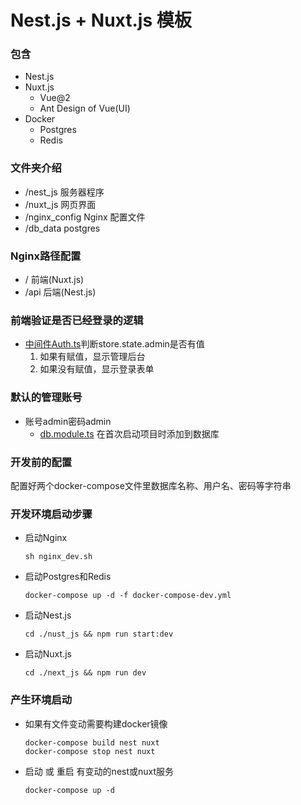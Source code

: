 # Nest.js + Nuxt.js 模板

### 包含
- Nest.js
- Nuxt.js
    - Vue@2
    - Ant Design of Vue(UI)
- Docker
    - Postgres
    - Redis

### 文件夹介绍

- /nest_js 服务器程序
- /nuxt_js 网页界面
- /nginx_config Nginx 配置文件
- /db_data postgres

### Nginx路径配置
- / 前端(Nuxt.js)
- /api 后端(Nest.js)

### 前端验证是否已经登录的逻辑
- [中间件Auth.ts](./nuxt_js/middleware/auth.ts)判断store.state.admin是否有值
    1. 如果有赋值，显示管理后台
    2. 如果没有赋值，显示登录表单
     
### 默认的管理账号
- 账号admin密码admin
    - [db.module.ts](./nest_js/src/db/db.module.ts) 在首次启动项目时添加到数据库
    
### 开发前的配置
配置好两个docker-compose文件里数据库名称、用户名、密码等字符串



### 开发环境启动步骤
- 启动Nginx

    `sh nginx_dev.sh`
    
- 启动Postgres和Redis

    `docker-compose up -d -f docker-compose-dev.yml`
    
- 启动Nest.js

    `cd ./nust_js && npm run start:dev`
    
- 启动Nuxt.js

    `cd ./next_js && npm run dev`
    
### 产生环境启动
- 如果有文件变动需要构建docker镜像

    ```
    docker-compose build nest nuxt
    docker-compose stop nest nuxt
    ```
    
- 启动 或 重启 有变动的nest或nuxt服务

    `docker-compose up -d`
    